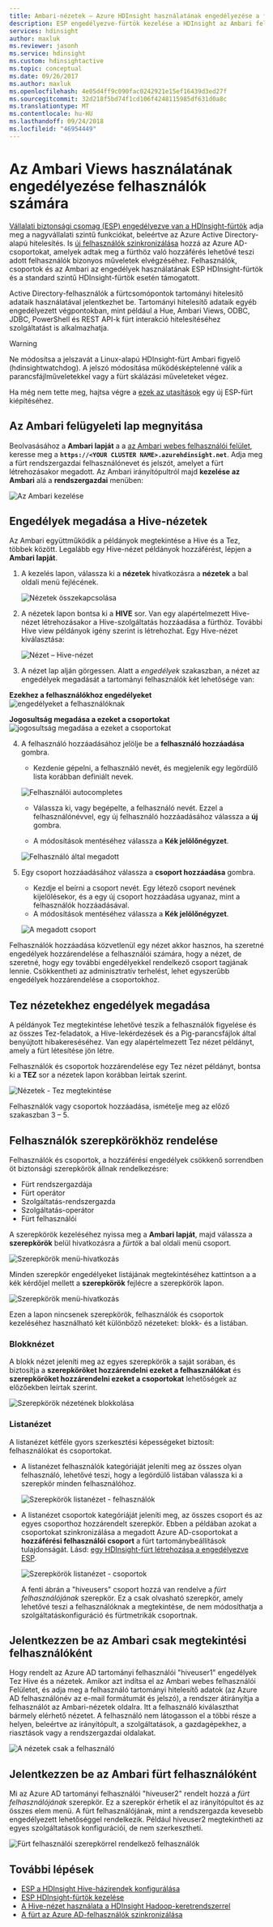 ```yaml
---
title: Ambari-nézetek – Azure HDInsight használatának engedélyezése a felhasználók
description: ESP engedélyezve-fürtök kezelése a HDInsight az Ambari felhasználói és engedélyeket.
services: hdinsight
author: maxluk
ms.reviewer: jasonh
ms.service: hdinsight
ms.custom: hdinsightactive
ms.topic: conceptual
ms.date: 09/26/2017
ms.author: maxluk
ms.openlocfilehash: 4e05d4ff9c090fac0242921e15ef16439d3ed27f
ms.sourcegitcommit: 32d218f5bd74f1cd106f4248115985df631d0a8c
ms.translationtype: MT
ms.contentlocale: hu-HU
ms.lasthandoff: 09/24/2018
ms.locfileid: "46954449"
---
```

# <a name="authorize-users-for-ambari-views"></a>Az Ambari Views használatának engedélyezése felhasználók számára

[Vállalati biztonsági csomag (ESP) engedélyezve van a HDInsight-fürtök](./domain-joined/apache-domain-joined-introduction.md) adja meg a nagyvállalati szintű funkciókat, beleértve az Azure Active Directory-alapú hitelesítés. Is [új felhasználók szinkronizálása](hdinsight-sync-aad-users-to-cluster.md) hozzá az Azure AD-csoportokat, amelyek adtak meg a fürthöz való hozzáférés lehetővé teszi adott felhasználók bizonyos műveletek elvégzéséhez. Felhasználók, csoportok és az Ambari az engedélyek használatának ESP HDInsight-fürtök és a standard szintű HDInsight-fürtök esetén támogatott.

Active Directory-felhasználók a fürtcsomópontok tartományi hitelesítő adataik használatával jelentkezhet be. Tartományi hitelesítő adataik egyéb engedélyezett végpontokban, mint például a Hue, Ambari Views, ODBC, JDBC, PowerShell és REST API-k fürt interakció hitelesítéséhez szolgáltatást is alkalmazhatja.

> [!WARNING]
> Ne módosítsa a jelszavát a Linux-alapú HDInsight-fürt Ambari figyelő (hdinsightwatchdog). A jelszó módosítása működésképtelenné válik a parancsfájlműveletekkel vagy a fürt skálázási műveleteket végez.

Ha még nem tette meg, hajtsa végre a [ezek az utasítások](./domain-joined/apache-domain-joined-configure.md) egy új ESP-fürt kiépítéséhez.

## <a name="access-the-ambari-management-page"></a>Az Ambari felügyeleti lap megnyitása

Beolvasásához a **Ambari lapját** a a [az Ambari webes felhasználói felület](hdinsight-hadoop-manage-ambari.md), keresse meg a **`https://<YOUR CLUSTER NAME>.azurehdinsight.net`**. Adja meg a fürt rendszergazdai felhasználónevet és jelszót, amelyet a fürt létrehozásakor megadott. Az Ambari irányítópultról majd **kezelése az Ambari** alá a **rendszergazdai** menüben:

![Az Ambari kezelése](./media/hdinsight-authorize-users-to-ambari/manage-ambari.png)

## <a name="grant-permissions-to-hive-views"></a>Engedélyek megadása a Hive-nézetek

Az Ambari együttműködik a példányok megtekintése a Hive és a Tez, többek között. Legalább egy Hive-nézet példányok hozzáférést, lépjen a **Ambari lapját**.

1. A kezelés lapon, válassza ki a **nézetek** hivatkozásra a **nézetek** a bal oldali menü fejlécének.

    ![Nézetek összekapcsolása](./media/hdinsight-authorize-users-to-ambari/views-link.png)

2. A nézetek lapon bontsa ki a **HIVE** sor. Van egy alapértelmezett Hive-nézet létrehozásakor a Hive-szolgáltatás hozzáadása a fürthöz. További Hive view példányok igény szerint is létrehozhat. Egy Hive-nézet kiválasztása:

    ![Nézet – Hive-nézet](./media/hdinsight-authorize-users-to-ambari/views-hive-view.png)

3. A nézet lap alján görgessen. Alatt a *engedélyek* szakaszban, a nézet az engedélyek megadását a tartományi felhasználók két lehetősége van:

**Ezekhez a felhasználókhoz engedélyeket** ![engedélyeket a felhasználóknak](./media/hdinsight-authorize-users-to-ambari/add-user-to-view.png)

**Jogosultság megadása a ezeket a csoportokat** ![jogosultság megadása a ezeket a csoportokat](./media/hdinsight-authorize-users-to-ambari/add-group-to-view.png)

4. A felhasználó hozzáadásához jelölje be a **felhasználó hozzáadása** gombra.

    * Kezdenie gépelni, a felhasználó nevét, és megjelenik egy legördülő lista korábban definiált nevek.

    ![Felhasználói autocompletes](./media/hdinsight-authorize-users-to-ambari/user-autocomplete.png)

    * Válassza ki, vagy begépelte, a felhasználó nevét. Ezzel a felhasználónévvel, egy új felhasználó hozzáadásához válassza a **új** gombra.

    * A módosítások mentéséhez válassza a **Kék jelölőnégyzet**.

    ![Felhasználó által megadott](./media/hdinsight-authorize-users-to-ambari/user-entered.png)

5. Egy csoport hozzáadásához válassza a **csoport hozzáadása** gombra.

    * Kezdje el beírni a csoport nevét. Egy létező csoport nevének kijelölésekor, és a egy új csoport hozzáadása ugyanaz, mint a felhasználók hozzáadásával.
    * A módosítások mentéséhez válassza a **Kék jelölőnégyzet**.

    ![A megadott csoport](./media/hdinsight-authorize-users-to-ambari/group-entered.png)

Felhasználók hozzáadása közvetlenül egy nézet akkor hasznos, ha szeretné engedélyek hozzárendelése a felhasználói számára, hogy a nézet, de szeretné, hogy egy további engedélyekkel rendelkező csoport tagjának lennie. Csökkentheti az adminisztratív terhelést, lehet egyszerűbb engedélyek hozzárendelése a csoportokhoz.

## <a name="grant-permissions-to-tez-views"></a>Tez nézetekhez engedélyek megadása

A példányok Tez megtekintése lehetővé teszik a felhasználók figyelése és az összes Tez-feladatok, a Hive-lekérdezések és a Pig-parancsfájlok által benyújtott hibakereséséhez. Van egy alapértelmezett Tez nézet példányt, amely a fürt létesítése jön létre.

Felhasználók és csoportok hozzárendelése egy Tez nézet példányt, bontsa ki a **TEZ** sor a nézetek lapon korábban leírtak szerint.

![Nézetek - Tez megtekintése](./media/hdinsight-authorize-users-to-ambari/views-tez-view.png)

Felhasználók vagy csoportok hozzáadása, ismételje meg az előző szakaszban 3 – 5.

## <a name="assign-users-to-roles"></a>Felhasználók szerepkörökhöz rendelése

Felhasználók és csoportok, a hozzáférési engedélyek csökkenő sorrendben öt biztonsági szerepkörök állnak rendelkezésre:

* Fürt rendszergazdája
* Fürt operátor
* Szolgáltatás-rendszergazda
* Szolgáltatás-operátor
* Fürt felhasználói

A szerepkörök kezeléséhez nyissa meg a **Ambari lapját**, majd válassza a **szerepkörök** belül hivatkozásra a *fürtök* a bal oldali menü csoport.

![Szerepkörök menü-hivatkozás](./media/hdinsight-authorize-users-to-ambari/roles-link.png)

Minden szerepkör engedélyeket listájának megtekintéséhez kattintson a a kék kérdőjel mellett a **szerepkörök** fejlécre a szerepkörök lapon.

![Szerepkörök menü-hivatkozás](./media/hdinsight-authorize-users-to-ambari/roles-permissions.png)

Ezen a lapon nincsenek szerepkörök, felhasználók és csoportok kezeléséhez használható két különböző nézeteket: blokk- és a listában.

### <a name="block-view"></a>Blokknézet

A blokk nézet jeleníti meg az egyes szerepkörök a saját sorában, és biztosítja a **szerepköröket hozzárendelni ezeket a felhasználókat** és **szerepköröket hozzárendelni ezeket a csoportokat** lehetőségek az előzőekben leírtak szerint.

![Szerepkörök nézetének blokkolása](./media/hdinsight-authorize-users-to-ambari/roles-block-view.png)

### <a name="list-view"></a>Listanézet

A listanézet kétféle gyors szerkesztési képességeket biztosít: felhasználókat és csoportokat.

* A listanézet felhasználók kategóriáját jeleníti meg az összes olyan felhasználó, lehetővé teszi, hogy a legördülő listában válassza ki a szerepkör minden felhasználóhoz.

    ![Szerepkörök listanézet - felhasználók](./media/hdinsight-authorize-users-to-ambari/roles-list-view-users.png)

*  A listanézet csoportok kategóriáját jeleníti meg, az összes csoport és az egyes csoporthoz hozzárendelt szerepkör. Ebben a példában azokat a csoportokat szinkronizálása a megadott Azure AD-csoportokat a **hozzáférési felhasználói csoport** a fürt tartománybeállítások tulajdonságát. Lásd: [egy HDInsight-fürt létrehozása a engedélyezve ESP](./domain-joined/apache-domain-joined-configure-using-azure-adds.md#create-a-hdinsight-cluster-with-esp).

    ![Szerepkörök listanézet - csoportok](./media/hdinsight-authorize-users-to-ambari/roles-list-view-groups.png)

    A fenti ábrán a "hiveusers" csoport hozzá van rendelve a *fürt felhasználójának* szerepkör. Ez a csak olvasható szerepkör, amely lehetővé teszi a felhasználóknak a megtekintése, de nem módosíthatja a szolgáltatáskonfiguráció és fürtmetrikák csoportnak.

## <a name="log-in-to-ambari-as-a-view-only-user"></a>Jelentkezzen be az Ambari csak megtekintési felhasználóként

Hogy rendelt az Azure AD tartományi felhasználói "hiveuser1" engedélyek Tez Hive és a nézetek. Amikor azt indítsa el az Ambari webes felhasználói Felületet, és adja meg a felhasználó tartományi hitelesítő adatok (az Azure AD felhasználónév az e-mail formátumát és jelszó), a rendszer átirányítja a felhasználót az Ambari-nézetek oldalra. Itt a felhasználó kiválaszthat bármely elérhető nézetet. A felhasználó nem látogasson el a többi része a helyen, beleértve az irányítópult, a szolgáltatások, a gazdagépekhez, a riasztások vagy a rendszergazdai oldalakat.

![A nézetek csak a felhasználó](./media/hdinsight-authorize-users-to-ambari/user-views-only.png)

## <a name="log-in-to-ambari-as-a-cluster-user"></a>Jelentkezzen be az Ambari fürt felhasználóként

Mi az Azure AD tartományi felhasználói "hiveuser2" rendelt hozzá a *fürt felhasználójának* szerepkör. Ez a szerepkör érhetik el az irányítópultot és az összes elem menü. A fürt felhasználójának, mint a rendszergazda kevesebb engedélyezett lehetőséggel rendelkezik. Például hiveuser2 megtekintheti az egyes szolgáltatások konfigurációi, de nem szerkesztheti.

![Fürt felhasználói szerepkörrel rendelkező felhasználók](./media/hdinsight-authorize-users-to-ambari/user-cluster-user-role.png)

## <a name="next-steps"></a>További lépések

* [ESP a HDInsight Hive-házirendek konfigurálása](./domain-joined/apache-domain-joined-run-hive.md)
* [ESP HDInsight-fürtök kezelése](./domain-joined/apache-domain-joined-manage.md)
* [A Hive-nézet használata a HDInsight Hadoop-keretrendszerrel](hadoop/apache-hadoop-use-hive-ambari-view.md)
* [A fürt az Azure AD-felhasználók szinkronizálása](hdinsight-sync-aad-users-to-cluster.md)
